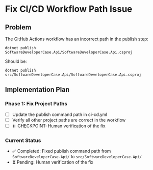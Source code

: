 # Fix CI/CD Workflow Path Issue

## Problem
The GitHub Actions workflow has an incorrect path in the publish step:
```
dotnet publish SoftwareDeveloperCase.Api/SoftwareDeveloperCase.Api.csproj
```

Should be:
```
dotnet publish src/SoftwareDeveloperCase.Api/SoftwareDeveloperCase.Api.csproj
```

## Implementation Plan

### Phase 1: Fix Project Paths
- [ ] Update the publish command path in ci-cd.yml
- [ ] Verify all other project paths are correct in the workflow
- [ ] ⏸️ CHECKPOINT: Human verification of the fix

### Current Status
- ✅ Completed: Fixed publish command path from `SoftwareDeveloperCase.Api/` to `src/SoftwareDeveloperCase.Api/`
- ⏳ Pending: Human verification of the fix
